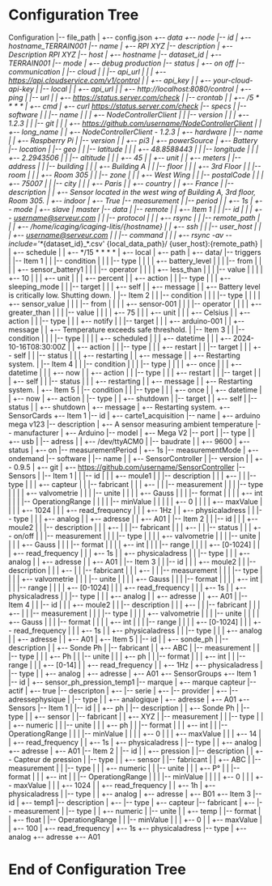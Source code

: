
Configuration Tree
==================================================
Configuration
|-- file_path
|   +-- config.json
+-- _data
    +-- node
        |-- id
        |   +-- hostname_TERRAIN001
        |-- name
        |   +-- RPI XYZ
        |-- description
        |   +-- Description RPI XYZ
        |-- host
        |   +-- hostname
        |-- dataset_id
        |   +-- TERRAIN001
        |-- mode
        |   +-- debug production
        |-- status
        |   +-- on off
        |-- communication
        |   |-- cloud
        |   |   |-- api_url
        |   |   |   +-- https://api.cloudservice.com/v1/control
        |   |   +-- api_key
        |   |       +-- your-cloud-api-key
        |   |-- local
        |   |   +-- api_url
        |   |       +-- http://localhost:8080/control
        |   +-- ping
        |       |-- url
        |       |   +-- https://status.server.com/check
        |       |-- crontab
        |       |   +-- /5 * * * *
        |       +-- cmd
        |           +-- curl https://status.server.com/check
        |-- specs
        |   |-- software
        |   |   |-- name
        |   |   |   +-- NodeControllerClient
        |   |   |-- version
        |   |   |   +-- 1.2.3
        |   |   |-- git
        |   |   |   +-- https://github.com/username/NodeControllerClient
        |   |   +-- long_name
        |   |       +-- NodeControllerClient - 1.2.3
        |   +-- hardware
        |       |-- name
        |       |   +-- Raspberry Pi
        |       |-- version
        |       |   +-- pi3
        |       +-- powerSource
        |           +-- Battery
        |-- location
        |   |-- geo
        |   |   |-- latitude
        |   |   |   +-- 48.8588443
        |   |   |-- longitude
        |   |   |   +-- 2.2943506
        |   |   |-- altitude
        |   |   |   +-- 45
        |   |   +-- unit
        |   |       +-- meters
        |   |-- address
        |   |   |-- building
        |   |   |   +-- Building A
        |   |   |-- floor
        |   |   |   +-- 3rd Floor
        |   |   |-- room
        |   |   |   +-- Room 305
        |   |   |-- zone
        |   |   |   +-- West Wing
        |   |   |-- postalCode
        |   |   |   +-- 75007
        |   |   |-- city
        |   |   |   +-- Paris
        |   |   +-- country
        |   |       +-- France
        |   |-- description
        |   |   +-- Sensor located in the west wing of Building A, 3rd floor, Room 305.
        |   +-- indoor
        |       +-- True
        |-- measurement
        |   |-- period
        |   |   +-- 1s
        |   +-- mode
        |       +-- slave | master
        |-- data
        |   |-- remote
        |   |   +-- Item 1
        |   |       |-- id
        |   |       |   +-- username@serveur.com
        |   |       |-- protocol
        |   |       |   +-- rsync
        |   |       |-- remote_path
        |   |       |   +-- /home/icaging/icaging-litis/{hostname}
        |   |       +-- ssh
        |   |           |-- user_host
        |   |           |   +-- username@serveur.com
        |   |           |-- command
        |   |           |   +-- rsync -av --include='*_{dataset_id}_*.csv' {local_data_path}/ {user_host}:{remote_path}
        |   |           +-- schedule
        |   |               +-- */15 * * * *
        |   +-- local
        |       +-- path
        |           +-- data/
        |-- triggers
        |   |-- Item 1
        |   |   |-- condition
        |   |   |   |-- type
        |   |   |   |   +-- battery_level
        |   |   |   |-- from
        |   |   |   |   +-- sensor_battery1
        |   |   |   |-- operator
        |   |   |   |   +-- less_than
        |   |   |   |-- value
        |   |   |   |   +-- 10
        |   |   |   +-- unit
        |   |   |       +-- percent
        |   |   +-- action
        |   |       |-- type
        |   |       |   +-- sleeping_mode
        |   |       |-- target
        |   |       |   +-- self
        |   |       +-- message
        |   |           +-- Battery level is critically low. Shutting down.
        |   |-- Item 2
        |   |   |-- condition
        |   |   |   |-- type
        |   |   |   |   +-- sensor_value
        |   |   |   |-- from
        |   |   |   |   +-- sensor-001
        |   |   |   |-- operator
        |   |   |   |   +-- greater_than
        |   |   |   |-- value
        |   |   |   |   +-- 75
        |   |   |   +-- unit
        |   |   |       +-- Celsius
        |   |   +-- action
        |   |       |-- type
        |   |       |   +-- notify
        |   |       |-- target
        |   |       |   +-- arduino-001
        |   |       +-- message
        |   |           +-- Temperature exceeds safe threshold.
        |   |-- Item 3
        |   |   |-- condition
        |   |   |   |-- type
        |   |   |   |   +-- scheduled
        |   |   |   +-- datetime
        |   |   |       +-- 2024-10-16T08:30:00Z
        |   |   +-- action
        |   |       |-- type
        |   |       |   +-- restart
        |   |       |-- target
        |   |       |   +-- self
        |   |       |-- status
        |   |       |   +-- restarting
        |   |       +-- message
        |   |           +-- Restarting system.
        |   |-- Item 4
        |   |   |-- condition
        |   |   |   |-- type
        |   |   |   |   +-- once
        |   |   |   +-- datetime
        |   |   |       +-- now
        |   |   +-- action
        |   |       |-- type
        |   |       |   +-- restart
        |   |       |-- target
        |   |       |   +-- self
        |   |       |-- status
        |   |       |   +-- restarting
        |   |       +-- message
        |   |           +-- Restarting system.
        |   +-- Item 5
        |       |-- condition
        |       |   |-- type
        |       |   |   +-- once
        |       |   +-- datetime
        |       |       +-- now
        |       +-- action
        |           |-- type
        |           |   +-- shutdown
        |           |-- target
        |           |   +-- self
        |           |-- status
        |           |   +-- shutdown
        |           +-- message
        |               +-- Restarting system.
        +-- SensorCards
            +-- Item 1
                |-- id
                |   +-- carte1_acquisition
                |-- name
                |   +-- arduino mega v123
                |-- description
                |   +-- A sensor measuring ambient temperature
                |-- manufacturer
                |   +-- Arduino
                |-- model
                |   +-- Mega V2
                |-- port
                |   |-- type
                |   |   +-- usb
                |   |-- adress
                |   |   +-- /dev/ttyACM0
                |   |-- baudrate
                |   |   +-- 9600
                |   +-- status
                |       +-- on
                |-- measurementPeriod
                |   +-- 1s
                |-- measurementMode
                |   +-- ondemand
                |-- software
                |   |-- name
                |   |   +-- SensorController
                |   |-- version
                |   |   +-- 0.9.5
                |   +-- git
                |       +-- https://github.com/username/SensorController
                |-- Sensors
                |   |-- Item 1
                |   |   |-- id
                |   |   |   +-- moule1
                |   |   |-- description
                |   |   |   +--
                |   |   |-- type
                |   |   |   +-- capteur
                |   |   |-- fabricant
                |   |   |   +--
                |   |   |-- measurement
                |   |   |   |-- type
                |   |   |   |   +-- valvometrie
                |   |   |   |-- unite
                |   |   |   |   +-- Gauss
                |   |   |   |-- format
                |   |   |   |   +-- int
                |   |   |   |-- OperationgRange
                |   |   |   |   |-- minValue
                |   |   |   |   |   +-- 0
                |   |   |   |   +-- maxValue
                |   |   |   |       +-- 1024
                |   |   |   +-- read_frequency
                |   |   |       +-- 1Hz
                |   |   +-- physicaladress
                |   |       |-- type
                |   |       |   +-- analog
                |   |       +-- adresse
                |   |           +-- A01
                |   |-- Item 2
                |   |   |-- id
                |   |   |   +-- moule2
                |   |   |-- description
                |   |   |   +--
                |   |   |-- fabricant
                |   |   |   +--
                |   |   |-- status
                |   |   |   +-- on/off
                |   |   |-- measurement
                |   |   |   |-- type
                |   |   |   |   +-- valvometrie
                |   |   |   |-- unite
                |   |   |   |   +-- Gauss
                |   |   |   |-- format
                |   |   |   |   +-- int
                |   |   |   |-- range
                |   |   |   |   +-- [0-1024]
                |   |   |   +-- read_frequency
                |   |   |       +-- 1s
                |   |   +-- physicaladress
                |   |       |-- type
                |   |       |   +-- analog
                |   |       +-- adresse
                |   |           +-- A01
                |   |-- Item 3
                |   |   |-- id
                |   |   |   +-- moule2
                |   |   |-- description
                |   |   |   +--
                |   |   |-- fabricant
                |   |   |   +--
                |   |   |-- measurement
                |   |   |   |-- type
                |   |   |   |   +-- valvometrie
                |   |   |   |-- unite
                |   |   |   |   +-- Gauss
                |   |   |   |-- format
                |   |   |   |   +-- int
                |   |   |   |-- range
                |   |   |   |   +-- [0-1024]
                |   |   |   +-- read_frequency
                |   |   |       +-- 1s
                |   |   +-- physicaladress
                |   |       |-- type
                |   |       |   +-- analog
                |   |       +-- adresse
                |   |           +-- A01
                |   |-- Item 4
                |   |   |-- id
                |   |   |   +-- moule2
                |   |   |-- description
                |   |   |   +--
                |   |   |-- fabricant
                |   |   |   +--
                |   |   |-- measurement
                |   |   |   |-- type
                |   |   |   |   +-- valvometrie
                |   |   |   |-- unite
                |   |   |   |   +-- Gauss
                |   |   |   |-- format
                |   |   |   |   +-- int
                |   |   |   |-- range
                |   |   |   |   +-- [0-1024]
                |   |   |   +-- read_frequency
                |   |   |       +-- 1s
                |   |   +-- physicaladress
                |   |       |-- type
                |   |       |   +-- analog
                |   |       +-- adresse
                |   |           +-- A01
                |   +-- Item 5
                |       |-- id
                |       |   +-- sonde_ph
                |       |-- description
                |       |   +-- Sonde Ph
                |       |-- fabricant
                |       |   +-- ABC
                |       |-- measurement
                |       |   |-- type
                |       |   |   +-- Ph
                |       |   |-- unite
                |       |   |   +-- ph
                |       |   |-- format
                |       |   |   +-- int
                |       |   |-- range
                |       |   |   +-- [0-14]
                |       |   +-- read_frequency
                |       |       +-- 1Hz
                |       +-- physicaladress
                |           |-- type
                |           |   +-- analog
                |           +-- adresse
                |               +-- A01
                +-- SensorGroups
                    +-- Item 1
                        |-- id
                        |   +-- sensor_ph_pression_temp1
                        |-- marque
                        |   +-- marque capteur
                        |-- actif
                        |   +-- true
                        |-- descripton
                        |   +--
                        |-- serie
                        |   +--
                        |-- provider
                        |   +--
                        |-- adressephysique
                        |   |-- type
                        |   |   +-- analogique
                        |   +-- adresse
                        |       +-- A01
                        +-- Sensors
                            |-- Item 1
                            |   |-- id
                            |   |   +-- ph
                            |   |-- description
                            |   |   +-- Sonde Ph
                            |   |-- type
                            |   |   +-- sensor
                            |   |-- fabricant
                            |   |   +-- XYZ
                            |   |-- measurement
                            |   |   |-- type
                            |   |   |   +-- numeric
                            |   |   |-- unite
                            |   |   |   +-- ph
                            |   |   |-- format
                            |   |   |   +-- int
                            |   |   |-- OperationgRange
                            |   |   |   |-- minValue
                            |   |   |   |   +-- 0
                            |   |   |   +-- maxValue
                            |   |   |       +-- 14
                            |   |   +-- read_frequency
                            |   |       +-- 1s
                            |   +-- physicaladress
                            |       |-- type
                            |       |   +-- analog
                            |       +-- adresse
                            |           +-- A01
                            |-- Item 2
                            |   |-- id
                            |   |   +-- pression
                            |   |-- description
                            |   |   +-- Capteur de pression
                            |   |-- type
                            |   |   +-- sensor
                            |   |-- fabricant
                            |   |   +-- ABC
                            |   |-- measurement
                            |   |   |-- type
                            |   |   |   +-- numeric
                            |   |   |-- unite
                            |   |   |   +-- P°
                            |   |   |-- format
                            |   |   |   +-- int
                            |   |   |-- OperationgRange
                            |   |   |   |-- minValue
                            |   |   |   |   +-- 0
                            |   |   |   +-- maxValue
                            |   |   |       +-- 1024
                            |   |   +-- read_frequency
                            |   |       +-- 1h
                            |   +-- physicaladress
                            |       |-- type
                            |       |   +-- analog
                            |       +-- adresse
                            |           +-- B01
                            +-- Item 3
                                |-- id
                                |   +-- temp1
                                |-- description
                                |   +--
                                |-- type
                                |   +-- capteur
                                |-- fabricant
                                |   +--
                                |-- measurement
                                |   |-- type
                                |   |   +-- numeric
                                |   |-- unite
                                |   |   +-- temp
                                |   |-- format
                                |   |   +-- float
                                |   |-- OperationgRange
                                |   |   |-- minValue
                                |   |   |   +-- 0
                                |   |   +-- maxValue
                                |   |       +-- 100
                                |   +-- read_frequency
                                |       +-- 1s
                                +-- physicaladress
                                    |-- type
                                    |   +-- analog
                                    +-- adresse
                                        +-- A01

End of Configuration Tree
==================================================
